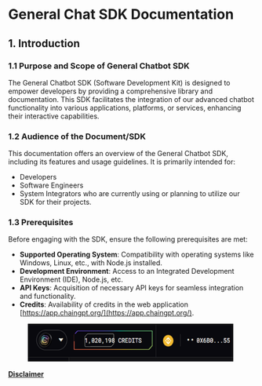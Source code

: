 # General Chat SDK Documentation

## **1. Introduction**

### **1.1 Purpose and Scope of General Chatbot SDK**

The General Chatbot SDK (Software Development Kit) is designed to empower developers by providing a comprehensive library and documentation. This SDK facilitates the integration of our advanced chatbot functionality into various applications, platforms, or services, enhancing their interactive capabilities.

### **1.2 Audience of the Document/SDK**

This documentation offers an overview of the General Chatbot SDK, including its features and usage guidelines. It is primarily intended for:

* Developers
* Software Engineers
* System Integrators who are currently using or planning to utilize our SDK for their projects.

### **1.3 Prerequisites**

Before engaging with the SDK, ensure the following prerequisites are met:

* **Supported Operating System**: Compatibility with operating systems like Windows, Linux, etc., with Node.js installed.
* **Development Environment**: Access to an Integrated Development Environment (IDE), Node.js, etc.
* **API Keys**: Acquisition of necessary API keys for seamless integration and functionality.
* **Credits**: Availability of credits in the web application [https://app.chaingpt.org/](https://app.chaingpt.org/).

<figure><img src="../../../../.gitbook/assets/image (10).png" alt="" width="419"><figcaption></figcaption></figure>



[**Disclaimer**](../../../legal-docs/disclaimer.md)
